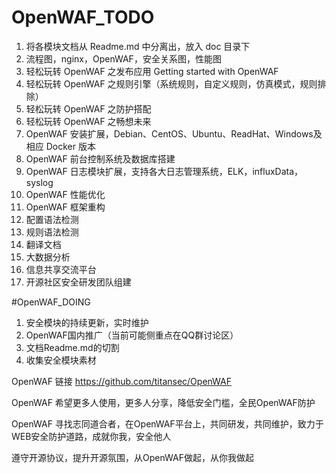 # OpenWAF_TODO
1.  将各模块文档从 Readme.md 中分离出，放入 doc 目录下
2.  流程图，nginx，OpenWAF，安全关系图，性能图
3.  轻松玩转 OpenWAF 之发布应用  Getting started with OpenWAF
4.  轻松玩转 OpenWAF 之规则引擎（系统规则，自定义规则，仿真模式，规则排除）
4.  轻松玩转 OpenWAF 之防护搭配
5.  轻松玩转 OpenWAF 之畅想未来
6.  OpenWAF 安装扩展，Debian、CentOS、Ubuntu、ReadHat、Windows及相应 Docker 版本
7.  OpenWAF 前台控制系统及数据库搭建
8.  OpenWAF 日志模块扩展，支持各大日志管理系统，ELK，influxData，syslog
9.  OpenWAF 性能优化
10. OpenWAF 框架重构
11. 配置语法检测
12. 规则语法检测
13. 翻译文档
14. 大数据分析
15. 信息共享交流平台
16. 开源社区安全研发团队组建

#OpenWAF_DOING
1. 安全模块的持续更新，实时维护
2. OpenWAF国内推广（当前可能侧重点在QQ群讨论区）
3. 文档Readme.md的切割
4. 收集安全模块素材

OpenWAF 链接 https://github.com/titansec/OpenWAF

OpenWAF 希望更多人使用，更多人分享，降低安全门槛，全民OpenWAF防护

OpenWAF 寻找志同道合者，在OpenWAF平台上，共同研发，共同维护，致力于WEB安全防护道路，成就你我，安全他人

遵守开源协议，提升开源氛围，从OpenWAF做起，从你我做起